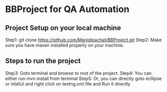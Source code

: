 # BBProject for QA Automation

## Project Setup on your local machine

Step1: git clone https://github.com/Manidipachat/BBProject.git
Step2: Make sure you have maven installed properly on your machine.



## Steps to run the project

Step3: Goto terminal and browse to root of the project.
Step4: You can either run mvn install from terminal
Step5: Or, you can directly goto ecllipse or intellJi and right click on testng.xml file and Run it directly

